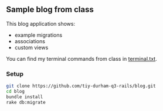 ## Sample blog from class

This blog application shows:

* example migrations
* associations
* custom views

You can find my terminal commands from class in [terminal.txt](terminal.txt).

### Setup

```sh
git clone https://github.com/tiy-durham-q3-rails/blog.git
cd blog
bundle install
rake db:migrate
```